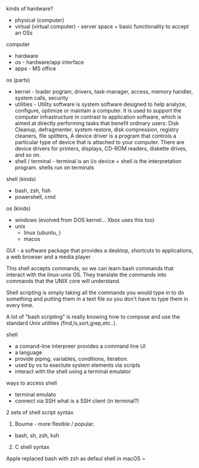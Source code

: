kinds of hardware? 
- physical (computer)
- virtual (virtual computer) - server space + basic functionality to accept an OSs


computer
- hardware
- os - hardware/app interface
- apps - MS office 

os (parts)
- kernel - loader pogram, drivers, task-manager, access, memory handler, system calls, security
- utilities - Utility software is system software designed to help analyze, configure, optimize or maintain a computer. It is used to support the computer infrastructure in contrast to application software, which is aimed at directly performing tasks that benefit ordinary users: Disk Cleanup, defragmenter, system restore, disk compression, registry cleaners, file splitters,  A device driver is a program that controls a particular type of device that is attached to your computer. There are device drivers for printers, displays, CD-ROM readers, diskette drives, and so on.
- shell / terminal - terminal is an i/o device + shell is the interpretation program.  shells run on terminals

shell (kinds)
- bash, zsh, fish
- powershell, cmd

os (kinds)
- windows (evolved from DOS kernel... Xbox uses this too)
- unix
  - linux (ubuntu, )
  - macos
 
 
GUI - a software package that provides a desktop, shortcuts to applications, a web browser and a media player

  This shell accepts commands, so we can learn bash commands that interact with the linux-unix OS.  They translate the commands into commands that the UNIX core will understand. 

Shell scripting is simply taking all the commands you would type in to do something and putting them in a text file so you don't have to type them in every time. 

A lot of "bash scripting" is really knowing how to compose and use the standard Unix utilities (find,ls,sort,grep,etc..). 


shell 
- a comand-line interpreer provides a command line UI
- a language
- provide piping, variables, conditions, iteration.
- used by os to exectute system elements via scripts
- interact with the shell using a terminal emulator

ways to access shell

- terminal emulato
- connect via SSH what is a SSH client (in terminal?)

2 sets of shell script syntax

1. Bourne - more flexible / popular.
- bash, sh, zsh, ksh
2. C shell syntax 

Apple replaced bash with zsh as defaul shell in macOS ~

